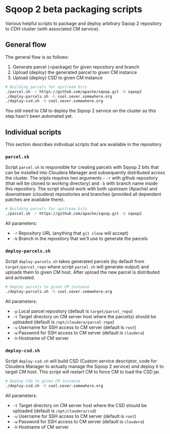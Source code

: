 # Sqoop 2 beta packaging scripts

Various helpful scripts to package and deploy arbitrary Sqoop 2 repository to CDH cluster (with associated CM service).

## General flow

The general flow is as follows:

1. Generate parcel (=package) for given repository and branch
2. Upload (deploy) the generated parcel to given CM instance
3. Upload (deploy) CSD to given CM instance

```bash
# Building parcels for upstream bits
./parcel.sh -r https://github.com/apache/sqoop.git -b sqoop2
./deploy-parcels.sh -h cool.sever.somewhere.org
./deploy-csd.sh -h cool.sever.somewhere.org
```

You still need to CM to deploy the Sqoop 2 service on the cluster as this step hasn't been automated yet.

## Individual scripts

This section describes individual scripts that are available in the repository

### `parcel.sh`

Script `parcel.sh` is responsible for creating parcels with Sqoop 2 bits that can be installed into Cloudera Manager and subsequently distributed across the cluster. The sripts requires two arguments - `-r` with github repository (that will be cloned to working directory) and `-b` with branch name inside this repository. The script should work with both upstream (Apache) and downstream (cloudera) repositories and branches (provided all dependent patches are available there).

```bash
# Building parcels for upstream bits
./parcel.sh -r https://github.com/apache/sqoop.git -b sqoop2
```

All parameters:

* `-r` Repository URL (anything that `git clone` will accept)
* `-b` Branch in the repository that we'll use to generate the parcels

### `deploy-parcels.sh`

Script `deploy-parcels.sh` takes generated parcels (by default from `target/parcel_repo` where script `parcel.sh` will generate output) and uploads them to given CM host. After upload the new parcel is distributed and activated.

```bash
# Deploy parcels to given CM instance
./deploy-parcels.sh -h cool.sever.somewhere.org
```

All parameters:

* `-p` Local parcel repository (default is `target/parcel_repo`)
* `-t` Target directory on CM server host where the parcel(s) should be uploaded (default is `/opt/cloudera/parcel-repo`)
* `-u` Username for SSH access to CM server (default is `root`)
* `-w` Password for SSH access to CM server (default is `cloudera`)
* `-h` Hostname of CM server

### `deploy-csd.sh`

Script `deploy-csd.sh` will build CSD (Custom service descriptor, code for Cloudera Manager to actually manage the Sqoop 2 service) and deploy it to target CM host. This script will restart CM to force CM to load the CSD jar.

```bash
# Deploy CSD to given CM instance
./deploy-csd.sh -h cool.sever.somewhere.org
```

All parameters:

* `-t` Target directory on CM server host where the CSD should be uploaded (default is `/opt/cloudera/csd`)
* `-u` Username for SSH access to CM server (default is `root`)
* `-w` Password for SSH access to CM server (default is `cloudera`)
* `-h` Hostname of CM server
